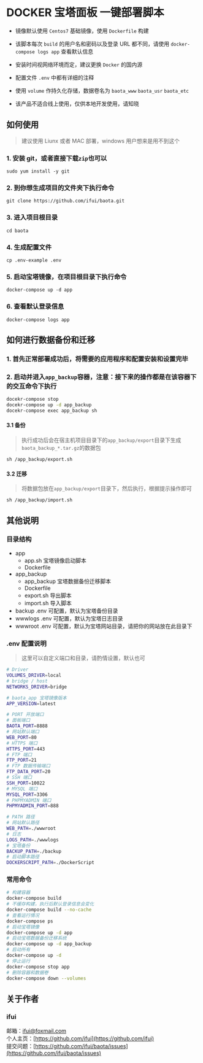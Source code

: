 # DOCKER 宝塔面板 一键部署脚本

- 镜像默认使用 `Centos7` 基础镜像，使用 `Dockerfile` 构建

- 该脚本每次 `build` 的用户名和密码以及登录 URL 都不同，请使用 `docker-compose logs app` 查看默认信息

- 安装时间视网络环境而定，建议更换 `Docker` 的国内源

- 配置文件 `.env` 中都有详细的注释

- 使用 `volume` 作持久化存储，数据卷名为 `baota_www` `baota_usr` `baota_etc`

- 该产品不适合线上使用，仅供本地开发使用，请知晓

## 如何使用

> 建议使用 Liunx 或者 MAC 部署，windows 用户想来是用不到这个

### 1. 安装 git，或者直接下载`zip`也可以

`sudo yum install -y git`

### 2. 到你想生成项目的文件夹下执行命令

`git clone https://github.com/ifui/baota.git`

### 3. 进入项目根目录

`cd baota`

### 4. 生成配置文件

`cp .env-example .env`

### 5. 启动宝塔镜像，在项目根目录下执行命令

`docker-compose up -d app`

### 6. 查看默认登录信息

`docker-compose logs app`

## 如何进行数据备份和迁移

### 1. 首先正常部署成功后，将需要的应用程序和配置安装和设置完毕

### 2. 启动并进入`app_backup`容器，注意：接下来的操作都是在该容器下的交互命令下执行

```bash
docekr-compose stop
docekr-compose up -d app_backup
docekr-compose exec app_backup sh
```

#### 3.1 备份

> 执行成功后会在宿主机项目目录下的`app_backup/export`目录下生成`baota_backup_*.tar.gz`的数据包

`sh /app_backup/export.sh`

#### 3.2 迁移

> 将数据包放在`app_backup/export`目录下，然后执行，根据提示操作即可

`sh /app_backup/import.sh`

## 其他说明

### 目录结构

- app
  - app.sh 宝塔镜像启动脚本
  - Dockerfile
- app_backup
  - app_backup 宝塔数据备份迁移脚本
  - Dockerfile
  - export.sh 导出脚本
  - import.sh 导入脚本
- backup .env 可配置，默认为宝塔备份目录
- wwwlogs .env 可配置，默认为宝塔日志目录
- wwwroot .env 可配置，默认为宝塔网站目录，请把你的网站放在此目录下

### .env 配置说明

> 这里可以自定义端口和目录，请酌情设置，默认也可

```bash
# Driver
VOLUMES_DRIVER=local
# bridge / host
NETWORKS_DRIVER=bridge

# baota_app 宝塔镜像版本
APP_VERSION=latest

# PORT 开放端口
# 面板端口
BAOTA_PORT=8888
# 网站默认端口
WEB_PORT=80
# HTTPS 端口
HTTPS_PORT=443
# FTP 端口
FTP_PORT=21
# FTP 数据传输端口
FTP_DATA_PORT=20
# SSH 端口
SSH_PORT=10022
# MYSQL 端口
MYSQL_PORT=3306
# PHPMYADMIN 端口
PHPMYADMIN_PORT=888

# PATH 路径
# 网站默认路径
WEB_PATH=./wwwroot
# 日志
LOGS_PATH=./wwwlogs
# 宝塔备份
BACKUP_PATH=./backup
# 启动脚本路径
DOCKERSCRIPT_PATH=./DockerScript
```

### 常用命令

```bash
# 构建容器
docker-compose build
# 不缓存构建，执行后默认登录信息会变化
docker-compose build --no-cache
# 查看运行情况
docker-compose ps
# 启动宝塔镜像
docker-compose up -d app
# 启动宝塔数据备份迁移系统
docker-compose up -d app_backup
# 启动所有
docker-compose up -d
# 停止运行
docker-compose stop app
# 删除容器和数据卷
docker-compose down --volumes
```

## 关于作者

### ifui

邮箱：ifui@foxmail.com \
个人主页：[https://github.com/ifui](https://github.com/ifui) \
提交问题：[https://github.com/ifui/baota/issues](https://github.com/ifui/baota/issues)
